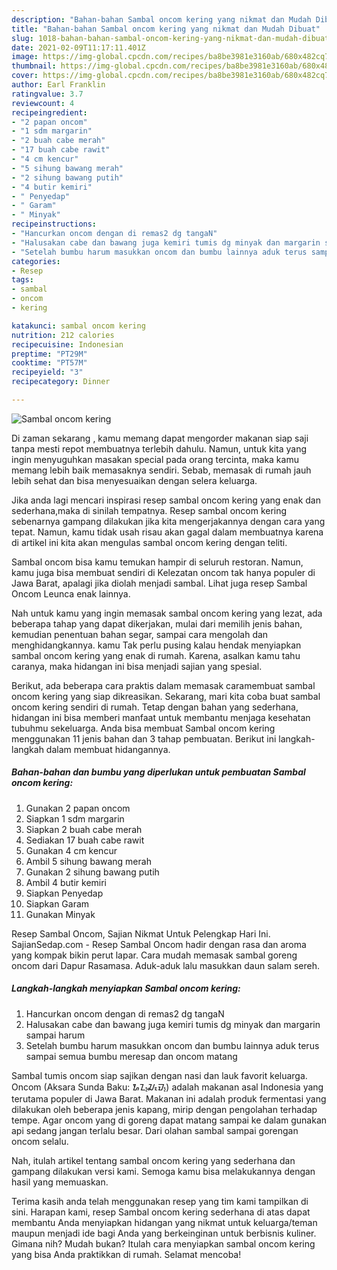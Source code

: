 ```yaml
---
description: "Bahan-bahan Sambal oncom kering yang nikmat dan Mudah Dibuat"
title: "Bahan-bahan Sambal oncom kering yang nikmat dan Mudah Dibuat"
slug: 1018-bahan-bahan-sambal-oncom-kering-yang-nikmat-dan-mudah-dibuat
date: 2021-02-09T11:17:11.401Z
image: https://img-global.cpcdn.com/recipes/ba8be3981e3160ab/680x482cq70/sambal-oncom-kering-foto-resep-utama.jpg
thumbnail: https://img-global.cpcdn.com/recipes/ba8be3981e3160ab/680x482cq70/sambal-oncom-kering-foto-resep-utama.jpg
cover: https://img-global.cpcdn.com/recipes/ba8be3981e3160ab/680x482cq70/sambal-oncom-kering-foto-resep-utama.jpg
author: Earl Franklin
ratingvalue: 3.7
reviewcount: 4
recipeingredient:
- "2 papan oncom"
- "1 sdm margarin"
- "2 buah cabe merah"
- "17 buah cabe rawit"
- "4 cm kencur"
- "5 sihung bawang merah"
- "2 sihung bawang putih"
- "4 butir kemiri"
- " Penyedap"
- " Garam"
- " Minyak"
recipeinstructions:
- "Hancurkan oncom dengan di remas2 dg tangaN"
- "Halusakan cabe dan bawang juga kemiri tumis dg minyak dan margarin sampai harum"
- "Setelah bumbu harum masukkan oncom dan bumbu lainnya aduk terus sampai semua bumbu meresap dan oncom matang"
categories:
- Resep
tags:
- sambal
- oncom
- kering

katakunci: sambal oncom kering 
nutrition: 212 calories
recipecuisine: Indonesian
preptime: "PT29M"
cooktime: "PT57M"
recipeyield: "3"
recipecategory: Dinner

---
```



![Sambal oncom kering](https://img-global.cpcdn.com/recipes/ba8be3981e3160ab/680x482cq70/sambal-oncom-kering-foto-resep-utama.jpg)

Di zaman  sekarang , kamu memang dapat mengorder makanan siap saji tanpa mesti repot membuatnya terlebih dahulu. Namun, untuk kita yang ingin menyuguhkan masakan special pada orang tercinta, maka kamu memang lebih baik memasaknya sendiri. Sebab, memasak di rumah jauh lebih sehat dan bisa menyesuaikan dengan selera keluarga.

Jika anda lagi mencari inspirasi resep sambal oncom kering yang enak dan sederhana,maka di sinilah tempatnya. Resep sambal oncom kering  sebenarnya gampang dilakukan jika kita mengerjakannya dengan cara yang tepat. Namun, kamu tidak usah risau akan gagal dalam membuatnya 
karena di artikel ini kita akan mengulas sambal oncom kering dengan teliti.  

Sambal oncom bisa kamu temukan hampir di seluruh restoran. Namun, kamu juga bisa membuat sendiri di Kelezatan oncom tak hanya populer di Jawa Barat, apalagi jika diolah menjadi sambal. Lihat juga resep Sambal Oncom Leunca enak lainnya.

Nah untuk kamu yang ingin memasak sambal oncom kering yang lezat, ada beberapa tahap yang dapat dikerjakan, mulai dari memilih jenis bahan, kemudian penentuan bahan segar, sampai cara mengolah dan menghidangkannya. kamu Tak perlu pusing kalau hendak menyiapkan sambal oncom kering yang enak di rumah. Karena, asalkan kamu  tahu caranya, maka hidangan ini bisa menjadi sajian yang spesial.

Berikut, ada beberapa cara praktis  dalam memasak caramembuat sambal oncom kering yang siap dikreasikan. Sekarang, mari kita coba buat sambal oncom kering sendiri di rumah. Tetap dengan bahan yang sederhana, hidangan ini bisa memberi manfaat untuk membantu menjaga kesehatan tubuhmu sekeluarga. Anda bisa membuat Sambal oncom kering menggunakan 11 jenis bahan dan 3 tahap pembuatan. Berikut ini langkah-langkah dalam membuat hidangannya.

<!--inarticleads1-->

##### Bahan-bahan dan bumbu yang diperlukan untuk pembuatan Sambal oncom kering:

1. Gunakan 2 papan oncom
1. Siapkan 1 sdm margarin
1. Siapkan 2 buah cabe merah
1. Sediakan 17 buah cabe rawit
1. Gunakan 4 cm kencur
1. Ambil 5 sihung bawang merah
1. Gunakan 2 sihung bawang putih
1. Ambil 4 butir kemiri
1. Siapkan  Penyedap
1. Siapkan  Garam
1. Gunakan  Minyak


Resep Sambal Oncom, Sajian Nikmat Untuk Pelengkap Hari Ini. SajianSedap.com - Resep Sambal Oncom hadir dengan rasa dan aroma yang kompak bikin perut lapar. Cara mudah memasak sambal goreng oncom dari Dapur Rasamasa. Aduk-aduk lalu masukkan daun salam sereh. 

<!--inarticleads2-->

##### Langkah-langkah menyiapkan Sambal oncom kering:

1. Hancurkan oncom dengan di remas2 dg tangaN
1. Halusakan cabe dan bawang juga kemiri tumis dg minyak dan margarin sampai harum
1. Setelah bumbu harum masukkan oncom dan bumbu lainnya aduk terus sampai semua bumbu meresap dan oncom matang


Sambal tumis oncom siap sajikan dengan nasi dan lauk favorit keluarga. Oncom (Aksara Sunda Baku: ᮇᮔ᮪ᮎᮧᮙ᮪) adalah makanan asal Indonesia yang terutama populer di Jawa Barat. Makanan ini adalah produk fermentasi yang dilakukan oleh beberapa jenis kapang, mirip dengan pengolahan terhadap tempe. Agar oncom yang di goreng dapat matang sampai ke dalam gunakan api sedang jangan terlalu besar. Dari olahan sambal sampai gorengan oncom selalu. 

Nah, itulah artikel tentang  sambal oncom kering  yang sederhana dan gampang dilakukan versi kami. Semoga kamu bisa melakukannya dengan hasil yang memuaskan. 

Terima kasih anda telah menggunakan resep yang tim kami tampilkan di sini. Harapan kami, resep  Sambal oncom kering sederhana di atas dapat membantu Anda menyiapkan hidangan yang nikmat untuk keluarga/teman maupun menjadi ide bagi Anda yang berkeinginan untuk berbisnis kuliner. Gimana nih? Mudah bukan? Itulah cara menyiapkan sambal oncom kering yang bisa Anda praktikkan di rumah. Selamat mencoba!

